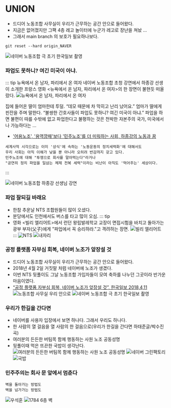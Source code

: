 # UNION
- 드디어 노동조합 사무실이 우리가 근무하는 공간 안으로 들어왔다.
- 지금은 없어졌지만 그팩 4층 레고 놀이터에 누군가 레고로 장난을 쳐놨 ...
- 그래서 main branch 의 보호가 필요하나보다.
``` NAVER
git reset --hard origin_NAVER
```
![네이버 노동조합 극 초기 한국일보 촬영](../../../images/naverunion/logo.jpeg)

### 파업도 못하니? 여긴 미국이 아냐.
::: tip 뉴욕에서 온 남자, 파리에서 온 여자
네이버 노동조합 초청 강연에서 하종강 선생이 소개한 프랑스 영화 <뉴욕에서 온 남자, 파리에서 온 여자>의 한 장면이 불현듯 떠올랐다.
![뉴욕에서 온 남자, 파리에서 온 여자](../../../images/naverunion/ny.jpeg)

집에 들어온 딸이 엄마한테 투덜. “데모 때문에 차 막히고 난리 났어요.” 엄마가 딸에게 핀잔을 주며 말한다. “불쌍한 간호사들이 파업도 못하니? 여긴 미국이 아냐.” 파업을 하면 불편이 따를 수밖에 없고 파업한다고 불평하는 것은 천박한 자본주의 국가, 미국에서나 가능하다는 ...

- ['어용노조', '용역깡패'보다 '민주노조'를 더 미워하는 사회, 하종강의 노동과 꿈](http://hadream.com/xe/move/3548)

``` union
세계사적 시각으로는 이미 '상식'에 속하는 '노동운동의 정치세력화'에 대해서도
우리 사회는 아직 이해가 낮을 뿐 아니라 오히려 반감까지 갖고 있다. 
민주노조에 대해 "투쟁으로 회사를 말아먹는다"라거나 
"공연히 정치 파업을 일삼는 체제 전복 세력"이라는 비난이 아직도 '먹어주는' 세상이다.
```
:::

![네이버 노동조합 하종강 선생님 강연](../../../images/naverunion/hjk.jpeg)

### 파업 잘되길 바래요
- 한참 추운날 NTS 조합원들이 많이 오셨다.
- 분당에서도 인천에서도 버스를 타고 많이 오심.
::: tip
- 영화 <빌리 엘리어트>에서 런던 왕립발레학교 교장이 면접시험을 바치고 돌아가는 광부 부자(父子)에게 "파업에서 꼭 승리하라."고 격려하는 장면.
![빌리 엘리어트](../../../images/naverunion/b.jpeg)
:::
![NTS](../../../images/naverunion/nts.jpeg)
![내자리](../../../images/naverunion/desk2.jpeg)

### 공정 플랫폼 자부심 회복, 네이버 노조가 앞장설 것
- 드디어 노동조합 사무실이 우리가 근무하는 공간 안으로 들어왔다.
- 2018년 4월 2일 거짓말 처럼 네이버에 노조가 생겼다.
- 이번 NTS 뒷풀이도 그날 노동조합 가입자들이 모여 축하를 나누던 그곳이라 반가운 마음이였다.
- [“공정 플랫폼 자부심 회복, 네이버 노조가 앞장설 것”, 한국일보 2018,4,11](https://www.hankookilbo.com/News/Read/201804110457391978)
![노동조합 사무실 우리 안으로](../../../images/naverunion/4f.jpeg)
![네이버 노동조합 극 초기 한국일보 촬영](../../../images/naverunion/hknews.jpeg)


### 우리가 한길을 간다면
- 네이버를 사용자 입장에서 보면 하나다. 그래서 우리도 하나다.
- 한 사람의 열 걸음을 열 사람의 한 걸음으로(우리가 한길을 간다면 하태준글/박수진 곡)
- 여러분의 든든한 버팀목 함께 행동하는 사원 노조 공동성명
- 뒷풀이때 먹은 뜨끈한 국밥이 생각난다.
![여러분의 든든한 버팀목 함께 행동하는 사원 노조 공동성명](../../../images/naverunion/4f-b-b.jpeg)
![네이버 그린팩토리](../../../images/naverunion/gp.jpeg)
![국밥](../../../images/naverunion/gb2.jpeg)

### 민주주의는 회사 문 앞에서 멈춘다
```
벽을 돌아가는 방법도
벽을 넘가가는 방법도
```
![우석훈](../../../images/naverunion/woo.jpeg)
![1784 6층 벽](../../../images/naverunion/w.jpeg)